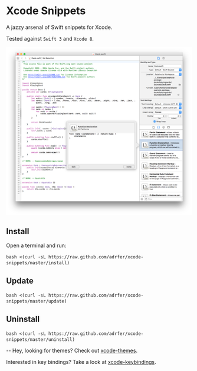 # Xcode Snippets
A jazzy arsenal of Swift snippets for Xcode.

Tested against `Swift 3` and `Xcode 8`.

![screenshot](https://raw.githubusercontent.com/adrfer/xcode-snippets/master/Screenshot.png)

## Install

Open a terminal and run:

    bash <(curl -sL https://raw.github.com/adrfer/xcode-snippets/master/install)

## Update

    bash <(curl -sL https://raw.github.com/adrfer/xcode-snippets/master/update)

## Uninstall

    bash <(curl -sL https://raw.github.com/adrfer/xcode-snippets/master/uninstall)

--
Hey, looking for themes? Check out [xcode-themes](https://github.com/adrfer/xcode-themes).

Interested in key bindings? Take a look at [xcode-keybindings](https://github.com/adrfer/xcode-keybindings).
